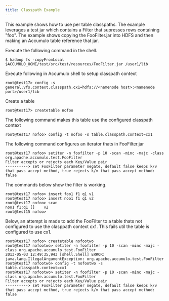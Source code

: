 ```yaml
---
title: Classpath Example
---
```


This example shows how to use per table classpaths. The example leverages a
test jar which contains a Filter that supresses rows containing "foo". The
example shows copying the FooFilter.jar into HDFS and then making an Accumulo
table reference that jar.


Execute the following command in the shell.

    $ hadoop fs -copyFromLocal $ACCUMULO_HOME/test/src/test/resources/FooFilter.jar /user1/lib

Execute following in Accumulo shell to setup classpath context

    root@test17> config -s general.vfs.context.classpath.cx1=hdfs://<namenode host>:<namenode port>/user1/lib

Create a table

    root@test17> createtable nofoo

The following command makes this table use the configured classpath context

    root@test17 nofoo> config -t nofoo -s table.classpath.context=cx1

The following command configures an iterator thats in FooFilter.jar

    root@test17 nofoo> setiter -n foofilter -p 10 -scan -minc -majc -class org.apache.accumulo.test.FooFilter
    Filter accepts or rejects each Key/Value pair
    ----------> set FooFilter parameter negate, default false keeps k/v that pass accept method, true rejects k/v that pass accept method: false

The commands below show the filter is working.

    root@test17 nofoo> insert foo1 f1 q1 v1
    root@test17 nofoo> insert noo1 f1 q1 v2
    root@test17 nofoo> scan
    noo1 f1:q1 []    v2
    root@test15 nofoo>

Below, an attempt is made to add the FooFilter to a table thats not configured
to use the clasppath context cx1. This fails util the table is configured to
use cx1.

    root@test17 nofoo> createtable nofootwo
    root@test17 nofootwo> setiter -n foofilter -p 10 -scan -minc -majc -class org.apache.accumulo.test.FooFilter
    2013-05-03 12:49:35,943 [shell.Shell] ERROR: java.lang.IllegalArgumentException: org.apache.accumulo.test.FooFilter
    root@test17 nofootwo> config -t nofootwo -s table.classpath.context=cx1
    root@test17 nofootwo> setiter -n foofilter -p 10 -scan -minc -majc -class org.apache.accumulo.test.FooFilter
    Filter accepts or rejects each Key/Value pair
    ----------> set FooFilter parameter negate, default false keeps k/v that pass accept method, true rejects k/v that pass accept method: false



